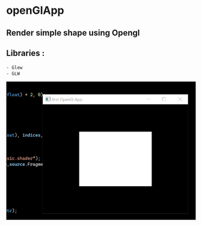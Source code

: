# openGlApp
## Render simple shape using Opengl 
## Libraries :
    - Glew 
    - GLW
   


<p >
  <img src="bandicam%202022-08-30%2014-49-01-940.jpg" title="screenshot">
</p>
